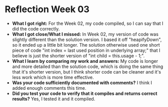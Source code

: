 # Reflection Week 03

* **What I got right:** For the Week 02, my code compiled, so I can say that I did the code correctly.
* **What I got close/What I missed:** In Week 02, my version of code was slightly different than the solution version. I based it off "heapifyDown", so it ended up a little bit longer. The solution otherwise used one short piece of code "int index = last used position in underlying array;" that I believe is just the shorter version of "int child = this.usage - 1;".
* **What I learn by comparing my work and answers:** My code is longer and more detailed than the solution code, which is doing the same thing that it's shorter version, but I think shorter code can be cleaner and it's less work which is more time effective.
* **Was your code sufficiently documented with comments?** I think I added enough comments this time.
* **Did you test your code to verify that it compiles and returns correct results?** Yes, I tested it and it compiled.